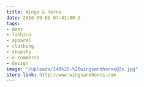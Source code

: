 ```yaml
---
title: Wings & Horns
date: 2016-09-08 07:43:00 Z
tags:
- mens
- fashion
- apparel
- clothing
- shopify
- e-commerce
- design
image: "/uploads/148%20-%20wingsandhorns@2x.jpg"
store-link: http://www.wingsandhorns.com
---
```


